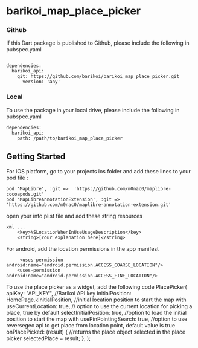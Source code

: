 # barikoi_map_place_picker

### Github
If this Dart package is published to Github, please include the following in pubspec.yaml
```

dependencies:
  barikoi_api:
    git: https://github.com/barikoi/barikoi_map_place_picker.git
      version: 'any'
```

### Local
To use the package in your local drive, please include the following in pubspec.yaml
```
dependencies:
  barikoi_api:
    path: /path/to/barikoi_map_place_picker
```

## Getting Started
For iOS platform, go to your projects ios folder and add these lines to your pod file :  
```
pod 'MapLibre', :git =>  'https://github.com/m0nac0/maplibre-cocoapods.git'
pod 'MapLibreAnnotationExtension', :git => 'https://github.com/m0nac0/maplibre-annotation-extension.git'
```

open your info.plist file and add these string resources
```
xml ...
    <key>NSLocationWhenInUseUsageDescription</key>
    <string>[Your explanation here]</string>
```

For android, add the location permissions in the app manifest
```
     <uses-permission android:name="android.permission.ACCESS_COARSE_LOCATION"/>
    <uses-permission android:name="android.permission.ACCESS_FINE_LOCATION"/>
```

To use the place picker as a widget, add the following code 
PlacePicker(
    apiKey: "API_KEY", //Barikoi API key
    initialPosition: HomePage.kInitialPosition, //initial location position to start the map with 
    useCurrentLocation: true, // option to use the current location for picking a place, true by default
    selectInitialPosition: true, //option to load the initial position to start the map with
    usePinPointingSearch: true,  //option to use reversegeo api to get place from location point, default value is true
    onPlacePicked: (result) {   //returns the place object selected in the place picker 
    selectedPlace = result;
    },
);